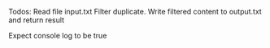 Todos:
Read file input.txt
Filter duplicate.
Write filtered content to output.txt and return result

Expect console log to be true